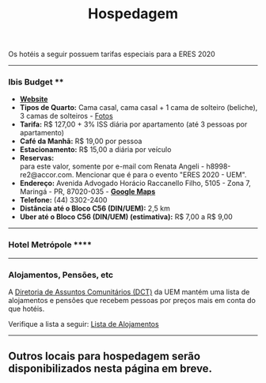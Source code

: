 ﻿---
layout: page-fullwidth
title: "Hospedagem"
#meta_title: "Duvidas? Entre em contato conosco"
subheadline: ""
#teaser: "Entre em contato conosco pelo e-mail #eres2020.uem@gmail.com"
permalink: "/hospedagem/"
header:
   image_fullwidth: banner_eres2020.png
---

Os hotéis a seguir possuem tarifas especiais para a ERES 2020

<hr>

<h3>Ibis Budget **</h3>

<ul>	
	<li><b><a href="https://all.accor.com/hotel/8998/index.en.shtml" target="_blank"> Website</a></b></li>	
	<li><b>Tipos de Quarto:</b> Cama casal, cama casal + 1 cama de solteiro (beliche), 3 camas de solteiros - <a href="https://all.accor.com/hotel/8998/index.en.shtml#section-rooms" target="_blank">Fotos</a></li>
	<li><b>Tarifa:</b> R$ 127,00 + 3% ISS diária por apartamento (até 3 pessoas por apartamento)</li>
	<li><b>Café da Manhã:</b> R$ 19,00 por pessoa</li>
	<li><b>Estacionamento:</b> R$ 15,00 a diária por veículo</li>
	<li><b>Reservas:</b></li> para este valor, somente por e-mail com Renata Angeli - h8998-re2@accor.com. Mencionar que é para o evento "ERES 2020 - UEM".
	<li><b>Endereço:</b> Avenida Advogado Horácio Raccanello Filho, 5105 - Zona 7, Maringá - PR, 87020-035 - <b><a href="https://goo.gl/maps/Pvg6mz4RfS1moz2i9" target="_blank">Google Maps</a></b></li>
	<li><b>Telefone:</b> (44) 3302-2400</li>	
	<li><b>Distância até o Bloco C56 (DIN/UEM):</b> 2,5 km</li>
	<li><b>Uber até o Bloco C56 (DIN/UEM) (estimativa):</b> R$ 7,00 a R$ 9,00</li>
</ul>

<hr>

<h3>Hotel Metrópole ****</h3>



<hr>

<h3>Alojamentos, Pensões, etc</h3>

A <a href="http://www.dct.uem.br" target="_blank">Diretoria de Assuntos Comunitários (DCT)</a> da UEM mantém uma lista de alojamentos e pensões que recebem pessoas por preços mais em conta do que hotéis.

Verifique a lista a seguir: <a href="http://www.dct.uem.br/alojamento.htm" target="_blank">Lista de Alojamentos</a>

<hr>

<h2>Outros locais para hospedagem serão disponibilizados nesta página em breve.</h2>

<div class="row t30">	
	<img src="{{ site.urlimg }}promocao_apoio_logos.png" alt="" align="center">
</div><!-- /.row -->












